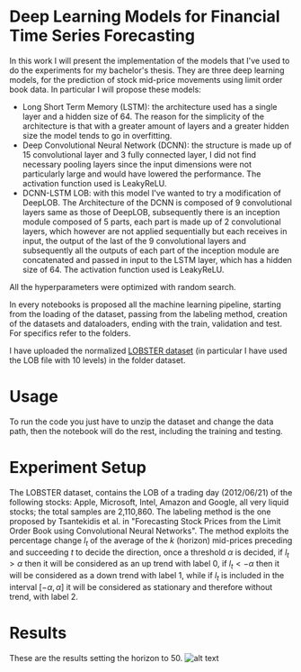 # Deep Learning Models for Financial Time Series Forecasting
In this work I will present the implementation of the models that I've used to do the experiments for my bachelor's thesis. They are three deep learning models, for the prediction of stock mid-price movements using limit order book data.
In particular I will propose these models:
- Long Short Term Memory (LSTM):  the architecture used has a single layer and a hidden size of 64. The reason for the simplicity of the architecture is that with a greater amount of layers and a greater hidden size the model tends to go in overfitting.
- Deep Convolutional Neural Network (DCNN): the structure is made up of 15 convolutional layer and 3 fully connected layer, I did not find necessary pooling layers since the input dimensions were not particularly large and would have lowered the performance. The activation function used is LeakyReLU.
- DCNN-LSTM LOB: with this model I've wanted to try a modification of DeepLOB. The Architecture of the DCNN is composed of 9 convolutional layers same as those of DeepLOB, subsequently there is an inception module composed of 5 parts, each part is made up of 2 convolutional layers, which however are not applied sequentially but each receives in input, the output of the last of the 9 convolutional layers and subsequently all the outputs of each part of the inception module are concatenated and passed in input to the LSTM layer, which has a hidden size of 64. The activation function used is LeakyReLU. 

All the hyperparameters were optimized with random search.

In every notebooks is proposed all the machine learning pipeline, starting from the loading of the dataset, passing from the labeling method, creation of the datasets and dataloaders, ending with the train, validation and test. For specifics refer to the folders.

I have uploaded the normalized [LOBSTER dataset](https://lobsterdata.com/info/DataSamples.php) (in particular I have used the LOB file with 10 levels) in the folder dataset.

# Usage
To run the code you just have to unzip the dataset and change the data path, then the notebook will do the rest, including the training and testing.

# Experiment Setup
The LOBSTER dataset, contains the LOB of a trading day (2012/06/21) of the following stocks: Apple, Microsoft, Intel, Amazon and Google, all very liquid stocks; the total samples are 2,110,860. 
The labeling method is the one proposed by Tsantekidis et al. in "Forecasting Stock Prices from the Limit Order
Book using Convolutional Neural Networks". 
The method exploits the percentage change $l_t$ of the average of the $k$ (horizon) mid-prices preceding and succeeding
$t$ to decide the direction, once a threshold $\alpha$ is decided, if $l_t > \alpha$ then it will be considered as an up trend with label $0$, if $l_t < -\alpha$ then it will be considered as a down trend with label $1$, while if $l_t$ is included in the interval $[-\alpha, \alpha]$ it will be considered as stationary and therefore without trend, with label 2.

# Results
These are the results setting the horizon to 50. 
![alt text](https://github.com/LeonardoBerti07/Deep-Learning-Models-for-financial-time-serie-forecasting-with-LOB-Data/blob/main/results.png)
